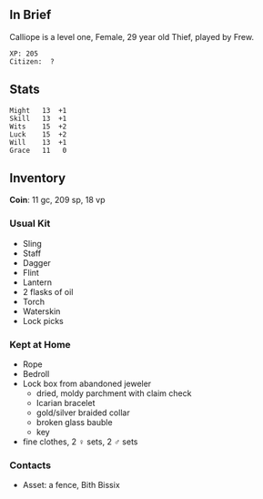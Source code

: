 ## In Brief

Calliope is a level one, Female, 29 year old Thief, played by Frew.

    XP: 205
    Citizen:  ?

## Stats

    Might   13  +1
    Skill   13  +1
    Wits    15  +2
    Luck    15  +2
    Will    13  +1
    Grace   11   0

## Inventory

**Coin**: 11 gc, 209 sp, 18 vp

### Usual Kit

* Sling
* Staff
* Dagger
* Flint
* Lantern
* 2 flasks of oil
* Torch
* Waterskin
* Lock picks

### Kept at Home

* Rope
* Bedroll
* Lock box from abandoned jeweler
    * dried, moldy parchment with claim check
    * Icarian bracelet
    * gold/silver braided collar
    * broken glass bauble
    * key
* fine clothes, 2 ♀ sets, 2 ♂ sets

### Contacts

* Asset: a fence, Bith Bissix
